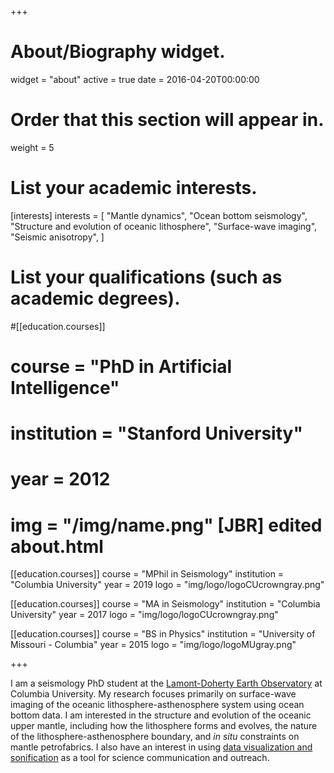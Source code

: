 +++
# About/Biography widget.
widget = "about"
active = true
date = 2016-04-20T00:00:00

# Order that this section will appear in.
weight = 5

# List your academic interests.
[interests]
  interests = [
    "Mantle dynamics",
    "Ocean bottom seismology",
    "Structure and evolution of oceanic lithosphere",
    "Surface-wave imaging",
    "Seismic anisotropy",
  ]

# List your qualifications (such as academic degrees).
#[[education.courses]]
#  course = "PhD in Artificial Intelligence"
#  institution = "Stanford University"
#  year = 2012
# img = "/img/name.png" [JBR] edited about.html

[[education.courses]]
  course = "MPhil in Seismology"
  institution = "Columbia University"
  year = 2019
  logo = "img/logo/logoCUcrowngray.png"

[[education.courses]]
  course = "MA in Seismology"
  institution = "Columbia University"
  year = 2017
  logo = "img/logo/logoCUcrowngray.png"

[[education.courses]]
  course = "BS in Physics"
  institution = "University of Missouri - Columbia"
  year = 2015
  logo = "img/logo/logoMUgray.png"

+++

<!-- # About -->

I am a seismology PhD student at the [Lamont-Doherty Earth Observatory](https://www.ldeo.columbia.edu/) at Columbia University. My research focuses primarily on surface-wave imaging of the oceanic lithosphere-asthenosphere system using ocean bottom data. I am interested in the structure and evolution of the oceanic upper mantle, including how the lithosphere forms and evolves, the nature of the lithosphere-asthenosphere boundary, and *in situ* constraints on mantle petrofabrics. I also have an interest in using [data visualization and sonification](#other) as a tool for science communication and outreach.
